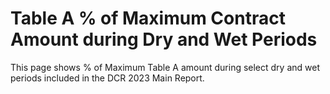 # Table A % of Maximum Contract Amount during Dry and Wet Periods

This page shows % of Maximum Table A amount during select dry and wet periods included in the DCR 2023 Main Report.

